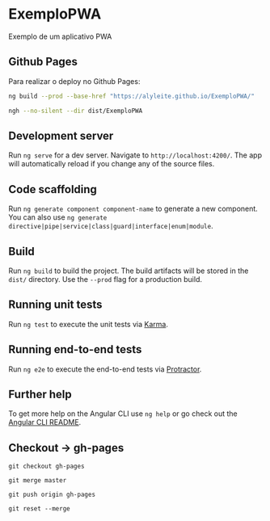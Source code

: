 # ExemploPWA

Exemplo de um aplicativo PWA

## Github Pages

Para realizar o deploy no Github Pages:

```bash
ng build --prod --base-href "https://alyleite.github.io/ExemploPWA/"

ngh --no-silent --dir dist/ExemploPWA
```

## Development server

Run `ng serve` for a dev server. Navigate to `http://localhost:4200/`. The app will automatically reload if you change any of the source files.

## Code scaffolding

Run `ng generate component component-name` to generate a new component. You can also use `ng generate directive|pipe|service|class|guard|interface|enum|module`.

## Build

Run `ng build` to build the project. The build artifacts will be stored in the `dist/` directory. Use the `--prod` flag for a production build.

## Running unit tests

Run `ng test` to execute the unit tests via [Karma](https://karma-runner.github.io).

## Running end-to-end tests

Run `ng e2e` to execute the end-to-end tests via [Protractor](http://www.protractortest.org/).

## Further help

To get more help on the Angular CLI use `ng help` or go check out the [Angular CLI README](https://github.com/angular/angular-cli/blob/master/README.md).


## Checkout -> gh-pages
`git checkout gh-pages`

`git merge master`

`git push origin gh-pages`

`git reset --merge`